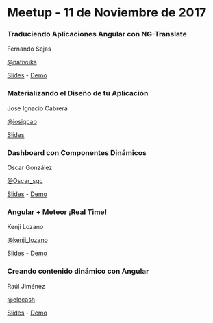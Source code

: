 # Meetup - 11 de Noviembre de 2017 

### Traduciendo Aplicaciones Angular con NG-Translate
Fernando Sejas

[@nativuks](https://twitter.com/nativuks)

[Slides](http://www.mediafire.com/file/uddc71ys19p5m0p/translateYouApps.pptx)  - [Demo](https://github.com/nativuks/angular-translation)

### Materializando el Diseño de tu Aplicación
Jose Ignacio Cabrera

[@josigcab](https://www.facebook.com/DARTH.J0S)

[Slides](http://slides.com/joseignaciocabrerabustamante/deck/#/)

### Dashboard con Componentes Dinámicos
Oscar González

[@Oscar_sgc](https://twitter.com/Oscar_sgc)

[Slides](https://goo.gl/ALT7AG) - [Demo](https://goo.gl/r9ASfz)

### Angular + Meteor ¡Real Time!
Kenji Lozano

[@kenji_lozano](https://twitter.com/kenji_lozano)

[Slides](http://slides.com/kenji_lozano/deck/fullscreen) - [Demo](https://github.com/klozano/angular-meteor-chat)

### Creando contenido dinámico con Angular
Raúl Jiménez

[@elecash](https://twitter.com/elecash)

[Slides](http://slides.com/elecash/creando-contenido-dinamico-con-angular#/) - [Demo](https://github.com/Elecash/dynamic-content)
